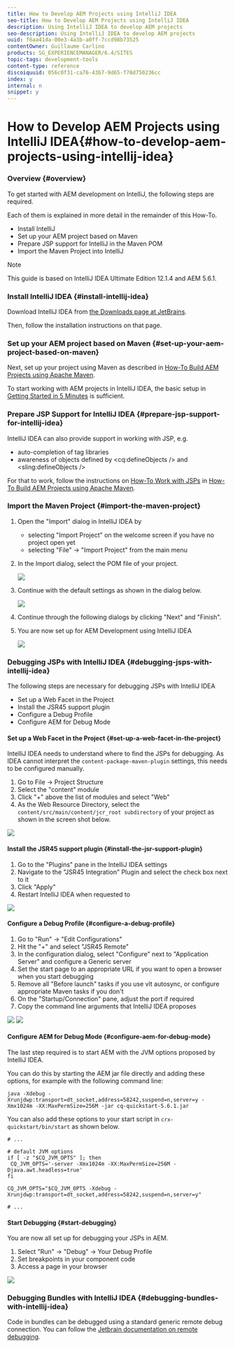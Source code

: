 ```yaml
---
title: How to Develop AEM Projects using IntelliJ IDEA
seo-title: How to Develop AEM Projects using IntelliJ IDEA
description: Using IntelliJ IDEA to develop AEM projects
seo-description: Using IntelliJ IDEA to develop AEM projects
uuid: f6aa41da-00e3-4a3b-a0ff-7ccd98b73525
contentOwner: Guillaume Carlino
products: SG_EXPERIENCEMANAGER/6.4/SITES
topic-tags: development-tools
content-type: reference
discoiquuid: 056c0f31-ca76-43b7-9d65-f78d750236cc
index: y
internal: n
snippet: y
---
```


# How to Develop AEM Projects using IntelliJ IDEA{#how-to-develop-aem-projects-using-intellij-idea}

### Overview {#overview}

To get started with AEM development on IntelliJ, the following steps are required.

Each of them is explained in more detail in the remainder of this How-To.

* Install IntelliJ
* Set up your AEM project based on Maven
* Prepare JSP support for IntelliJ in the Maven POM
* Import the Maven Project into IntelliJ

>[!NOTE]
>
>This guide is based on IntelliJ IDEA Ultimate Edition 12.1.4 and AEM 5.6.1.

### Install IntelliJ IDEA {#install-intellij-idea}

Download IntelliJ IDEA from [the Downloads page at JetBrains](http://www.jetbrains.com/idea/download/index.html).

Then, follow the installation instructions on that page.

### Set up your AEM project based on Maven {#set-up-your-aem-project-based-on-maven}

Next, set up your project using Maven as described in [How-To Build AEM Projects using Apache Maven](../../../sites/developing/using/ht-projects-maven.md).

To start working with AEM projects in IntelliJ IDEA, the basic setup in [Getting Started in 5 Minutes](https://maven.apache.org/guides/getting-started/maven-in-five-minutes.html) is sufficient.

### Prepare JSP Support for IntelliJ IDEA {#prepare-jsp-support-for-intellij-idea}

IntelliJ IDEA can also provide support in working with JSP, e.g.

* auto-completion of tag libraries
* awareness of objects defined by &lt;cq:defineObjects /&gt; and &lt;sling:defineObjects /&gt;

For that to work, follow the instructions on [How-To Work with JSPs](../../../sites/developing/using/ht-projects-maven.md#howtoworkwithjsps) in [How-To Build AEM Projects using Apache Maven](../../../sites/developing/using/ht-projects-maven.md).

### Import the Maven Project {#import-the-maven-project}

1. Open the "Import" dialog in IntelliJ IDEA by

    * selecting "Import Project" on the welcome screen if you have no project open yet
    * selecting "File" -&gt; "Import Project" from the main menu

1. In the Import dialog, select the POM file of your project.

   ![](assets/chlimage_1-55.png)

1. Continue with the default settings as shown in the dialog below.

   ![](assets/chlimage_1-56.png)

1. Continue through the following dialogs by clicking "Next" and "Finish".
1. You are now set up for AEM Development using IntelliJ IDEA

   ![](assets/chlimage_1-57.png)

### Debugging JSPs with IntelliJ IDEA {#debugging-jsps-with-intellij-idea}

The following steps are necessary for debugging JSPs with IntelliJ IDEA

* Set up a Web Facet in the Project
* Install the JSR45 support plugin 
* Configure a Debug Profile
* Configure AEM for Debug Mode

#### Set up a Web Facet in the Project {#set-up-a-web-facet-in-the-project}

IntelliJ IDEA needs to understand where to find the JSPs for debugging. As IDEA cannot interpret the `content-package-maven-plugin` settings, this needs to be configured manually.

1. Go to File -&gt; Project Structure
1. Select the "content" module
1. Click "+" above the list of modules and select "Web"
1. As the Web Resource Directory, select the `content/src/main/content/jcr_root subdirectory` of your project as shown in the screen shot below.

![](assets/chlimage_1-58.png) 

#### Install the JSR45 support plugin {#install-the-jsr-support-plugin}

1. Go to the "Plugins" pane in the IntelliJ IDEA settings
1. Navigate to the "JSR45 Integration" Plugin and select the check box next to it
1. Click "Apply"
1. Restart IntelliJ IDEA when requested to

![](assets/chlimage_1-59.png) 

#### Configure a Debug Profile {#configure-a-debug-profile}

1. Go to "Run" -&gt; "Edit Configurations"
1. Hit the "+" and select "JSR45 Remote"
1. In the configuration dialog, select "Configure" next to "Application Server" and configure a Generic server
1. Set the start page to an appropriate URL if you want to open a browser when you start debugging
1. Remove all "Before launch" tasks if you use vlt autosync, or configure appropriate Maven tasks if you don't
1. On the "Startup/Connection" pane, adjust the port if required
1. Copy the command line arguments that IntelliJ IDEA proposes

![](assets/chlimage_1-60.png) ![](assets/chlimage_1-61.png) 

#### Configure AEM for Debug Mode {#configure-aem-for-debug-mode}

The last step required is to start AEM with the JVM options proposed by IntelliJ IDEA.

You can do this by starting the AEM jar file directly and adding these options, for example with the following command line:

`java -Xdebug -Xrunjdwp:transport=dt_socket,address=58242,suspend=n,server=y -Xmx1024m -XX:MaxPermSize=256M -jar cq-quickstart-5.6.1.jar`

You can also add these options to your start script in `crx-quickstart/bin/start` as shown below.

```shell
# ...

# default JVM options
if [ -z "$CQ_JVM_OPTS" ]; then
 CQ_JVM_OPTS='-server -Xmx1024m -XX:MaxPermSize=256M -Djava.awt.headless=true'
fi

CQ_JVM_OPTS="$CQ_JVM_OPTS -Xdebug -Xrunjdwp:transport=dt_socket,address=58242,suspend=n,server=y"

# ...
```

#### Start Debugging {#start-debugging}

You are now all set up for debugging your JSPs in AEM.

1. Select "Run" -&gt; "Debug" -&gt; Your Debug Profile
1. Set breakpoints in your component code
1. Access a page in your browser

![](assets/chlimage_1-62.png) 

### Debugging Bundles with IntelliJ IDEA {#debugging-bundles-with-intellij-idea}

Code in bundles can be debugged using a standard generic remote debug connection. You can follow the [Jetbrain documentation on remote debugging](http://www.jetbrains.com/idea/webhelp/run-debug-configuration-remote.html).
